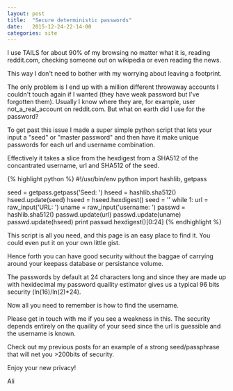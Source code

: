 ```yaml
---
layout: post
title:  "Secure deterministic passwords"
date:   2015-12-24-22-14-00
categories: site
---
```


I use TAILS for about 90% of my browsing no matter what it is, reading reddit.com, checking someone out on wikipedia or even reading the news.

This way I don't need to bother with my worrying about leaving a footprint.

The only problem is I end up with a million different throwaway accounts I couldn't touch again if I wanted (they have weak password but I've forgotten them). Usually I know where they are, for example, user not_a_real_account on reddit.com. But what on earth did I use for the password?

To get past this issue I made a super simple python script that lets your input a "seed" or "master password" and then have it make unique passwords for each url and username combination.

Effectively it takes a slice from the hexdigest from a SHA512 of the concantrated username, url and SHA512 of the seed.

{% highlight python %}
#!/usr/bin/env python
import hashlib, getpass

seed = getpass.getpass('Seed: ')
hseed = hashlib.sha512()
hseed.update(seed)
hseed = hseed.hexdigest()
seed = ''
while 1:
      url = raw_input('URL: ')
      uname = raw_input('username: ')
      passwd = hashlib.sha512()
      passwd.update(url)
      passwd.update(uname)
      passwd.update(hseed)
      print passwd.hexdigest()[0:24]
{% endhighlight %}

This script is all you need, and this page is an easy place to find it. You could even put it on your own little gist.

Hence forth you can have good security without the baggae of carrying around your keepass database or persistance volume.

The passwords by default at 24 characters long and since they are made up with hexidecimal my password quaility estimator gives us a typical 96 bits security (ln(16)/ln(2)*24).

Now all you need to remember is how to find the username.

Please get in touch with me if you see a weakness in this. The security depends entirely on the quaility of your seed since the url is guessible and the username is known.

Check out my previous posts for an example of a strong seed/passphrase that will net you >200bits of security.

Enjoy your new privacy!

Ali